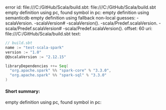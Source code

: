 error id: file:///C:/GitHub/Scala/build.sbt:
file:///C:/GitHub/Scala/build.sbt
empty definition using pc, found symbol in pc: 
empty definition using semanticdb
empty definition using fallback
non-local guesses:
	 -scalaVersion.
	 -scalaVersion#
	 -scalaVersion().
	 -scala/Predef.scalaVersion.
	 -scala/Predef.scalaVersion#
	 -scala/Predef.scalaVersion().
offset: 60
uri: file:///C:/GitHub/Scala/build.sbt
text:
```scala
// build.sbt
name := "test-scala-spark"
version := "1.0"
@@scalaVersion := "2.12.15"

libraryDependencies ++= Seq(
  "org.apache.spark" %% "spark-core" % "3.3.0",
  "org.apache.spark" %% "spark-sql" % "3.3.0"
)
```


#### Short summary: 

empty definition using pc, found symbol in pc: 